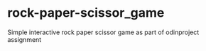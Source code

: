 # rock-paper-scissor_game
Simple interactive rock paper scissor game as part of odinproject assignment
